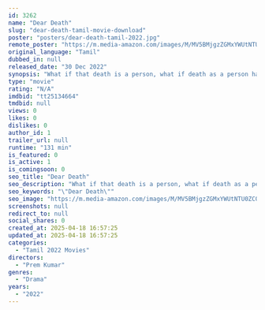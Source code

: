 ```yaml
---
id: 3262
name: "Dear Death"
slug: "dear-death-tamil-movie-download"
poster: "posters/dear-death-tamil-2022.jpg"
remote_poster: "https://m.media-amazon.com/images/M/MV5BMjgzZGMxYWUtNTU0ZC00YjNjLWFjYjUtYWM4MmIyMGU4NWNmXkEyXkFqcGdeQXVyMTI2NzE1Mzcz._V1_SX300.jpg"
original_language: "Tamil"
dubbed_in: null
released_date: "30 Dec 2022"
synopsis: "What if that death is a person, what if death as a person has a perspective, what if death explains or narrates his point of view. Death explains the stories of four people he met. Dear Death - A hyperlink movie."
type: "movie"
rating: "N/A"
imdbid: "tt25134664"
tmdbid: null
views: 0
likes: 0
dislikes: 0
author_id: 1
trailer_url: null
runtime: "131 min"
is_featured: 0
is_active: 1
is_comingsoon: 0
seo_title: "Dear Death"
seo_description: "What if that death is a person, what if death as a person has a perspective, what if death explains or narrates his point of view. Death explains the stories of four people he met. Dear Death - A hyperlink movie."
seo_keywords: "\"Dear Death\""
seo_image: "https://m.media-amazon.com/images/M/MV5BMjgzZGMxYWUtNTU0ZC00YjNjLWFjYjUtYWM4MmIyMGU4NWNmXkEyXkFqcGdeQXVyMTI2NzE1Mzcz._V1_SX300.jpg"
screenshots: null
redirect_to: null
social_shares: 0
created_at: 2025-04-18 16:57:25
updated_at: 2025-04-18 16:57:25
categories:
  - "Tamil 2022 Movies"
directors:
  - "Prem Kumar"
genres:
  - "Drama"
years:
  - "2022"
---
```

